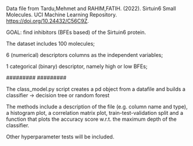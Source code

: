 Data file from Tardu,Mehmet and RAHIM,FATIH. (2022). Sirtuin6 Small Molecules. UCI Machine Learning Repository. https://doi.org/10.24432/C56C9Z.



GOAL: find inhibitors (BFEs based) of the Sirtuin6 protein.




The dataset includes 100 molecules;

6 (numerical) descriptors columns as the independent variables;

1 categorical (binary) descriptor, namely high or low BFEs;

#########
#########

The class_model.py script creates a pd object from a datafile and builds a classifier -> decision tree or random forest

The methods include a description of the file (e.g.  column name and type), a histogram plot, a correlation matrix plot, train-test-validation split and 
a function that plots the accuracy score w.r.t. the maximum depth of the classifier.

Other hyperparameter tests will be included.












